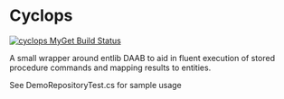 # Cyclops #

[![cyclops MyGet Build Status](https://www.myget.org/BuildSource/Badge/cyclops?identifier=6b18024d-6c02-48cb-8a0b-ef149f8d6c7e)](https://www.myget.org/)

A small wrapper around entlib DAAB to aid in fluent execution of stored procedure commands and mapping results to entities.

See DemoRepositoryTest.cs for sample usage